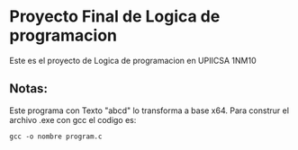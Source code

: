 # Proyecto Final de Logica de programacion 
Este es el proyecto de Logica de programacion en UPIICSA 1NM10
## Notas:
Este programa con Texto "abcd" lo transforma a base x64. 
Para construr el archivo .exe con gcc el codigo es:
```
gcc -o nombre program.c
```
